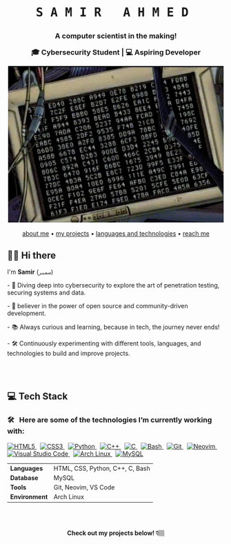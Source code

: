 <div align="center">
  <h1> <pre>S A M I R   A H M E D </h1> 
  <h3> 
    A computer scientist in the making! <p> 🎓 Cybersecurity Student | 💻 Aspiring Developer </p>
  </h3>
    
  <a href="https://github.com/0xsam1r">
    <img src="https://github.com/0xsam1r/0xsam1r/blob/main/stikers/giphy2.webp" alt="image" width = 500px >
  </a>
    
  <p>
  <a href="#-hi-there">about me</a> •
  <a href="https://github.com/0xsam1r?tab=repositories">my projects</a> •
  <a href="#-tech-stack">languages and technologies</a> •
  <a href="#reach-me-">reach me</a> 
  </p>
</div>

## 👋🏼 Hi there

<p>I'm <strong>Samir</strong> (<code>سمير</code>)</p>
<p>- 🔐 Diving deep into cybersecurity to explore the art of penetration testing, securing systems and data. </p>
<p>- 🌱 believer in the power of open source and community-driven development.</p>
<p>- 📚 Always curious and learning, because in tech, the journey never ends!</p>
<p>- 🛠️ Continuously experimenting with different tools, languages, and technologies to build and improve projects.</p>

<br/><br/>

## 💻 Tech Stack

### 🛠 &nbsp; Here are some of the technologies I’m currently working with:
<p>
  <a href="https://developer.mozilla.org/en-US/docs/Web/HTML" target="_blank">
    <img src="https://skillicons.dev/icons?i=html&theme=dark" alt="HTML5" />
  </a>&nbsp;
  
  <a href="https://developer.mozilla.org/en-US/docs/Web/CSS" target="_blank">
    <img src="https://skillicons.dev/icons?i=css&theme=dark" alt="CSS3" />
  </a>&nbsp;
  
  <a href="https://www.python.org/doc/" target="_blank">
    <img src="https://skillicons.dev/icons?i=python&theme=dark" alt="Python" />
  </a>&nbsp;
  
  <a href="https://cplusplus.com/doc/tutorial/" target="_blank">
    <img src="https://skillicons.dev/icons?i=cpp&theme=dark" alt="C++" />
  </a>&nbsp;
  
  <a href="https://en.wikipedia.org/wiki/C_(programming_language)" target="_blank">
    <img src="https://skillicons.dev/icons?i=c&theme=dark" alt="C" />
  </a>&nbsp;
  
  <a href="https://www.gnu.org/software/bash/manual/" target="_blank">
    <img src="https://skillicons.dev/icons?i=bash&theme=dark" alt="Bash" />
  </a>&nbsp;
  
  <a href="https://git-scm.com/doc" target="_blank">
    <img src="https://skillicons.dev/icons?i=git&theme=dark" alt="Git" />
  </a>&nbsp;
  
  <a href="https://neovim.io/" target="_blank">
    <img src="https://skillicons.dev/icons?i=neovim&theme=dark" alt="Neovim" />
  </a>&nbsp;
  
  <a href="https://code.visualstudio.com/docs" target="_blank">
    <img src="https://skillicons.dev/icons?i=vscode&theme=dark" alt="Visual Studio Code" />
  </a>&nbsp;
  
  <a href="https://archlinux.org/" target="_blank">
    <img src="https://skillicons.dev/icons?i=arch&theme=dark" alt="Arch Linux" />
  </a>&nbsp;
  
  <a href="https://dev.mysql.com/doc/" target="_blank">
    <img src="https://skillicons.dev/icons?i=mysql&theme=dark" alt="MySQL" />
  </a>
</p>


<table>
  <tr>
    <td><strong>Languages</strong></td>
    <td>HTML, CSS, Python, C++, C, Bash</td>
  </tr>
  <tr>
    <td><strong>Database</strong></td>
    <td>MySQL</td>
  </tr>
  <tr>
    <td><strong>Tools</strong></td>
    <td>Git, Neovim, VS Code</td>
  </tr>
  <tr>
    <td><strong>Environment</strong></td>
    <td>Arch Linux</td>
  </tr>
</table>
<!--
## reach me 🚀
<p>
  <a href="https://www.linkedin.com/in/samir176520" target="_blank">
     <img src="https://skillicons.dev/icons?i=linkedin&theme=dark" alt="linkedin Profile" />
  </a> &nbsp;
 <a href="mailto:samir.ahmed.sec@gmail.com" target="_blank">
  <img src="https://skillicons.dev/icons?i=gmail&theme=dark" alt="My Email" />
</a>
</p>
-->



<!--
## 📊 GitHub Stats

Here’s a quick look at my GitHub activity:

#
-->
</br> </br>
<div align ="center"> 
  <strong> Check out my projects below! 👇🏼 </strong>
</div>
